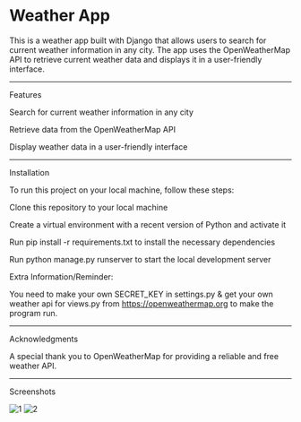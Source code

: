 # Weather App

This is a weather app built with Django that allows users to search for current weather information in any city. The app uses the OpenWeatherMap API to retrieve current weather data and displays it in a user-friendly interface.

- - - 

Features

Search for current weather information in any city

Retrieve data from the OpenWeatherMap API

Display weather data in a user-friendly interface

- - -

Installation

To run this project on your local machine, follow these steps:

Clone this repository to your local machine

Create a virtual environment with a recent version of Python and activate it

Run pip install -r requirements.txt to install the necessary dependencies

Run python manage.py runserver to start the local development server


Extra Information/Reminder:

You need to make your own SECRET_KEY in settings.py & get your own weather api for views.py from https://openweathermap.org to make the program run.

- - -

Acknowledgments

A special thank you to OpenWeatherMap for providing a reliable and free weather API.

- - - 

Screenshots

![1](https://user-images.githubusercontent.com/91182988/218394762-66fc306b-51c0-4461-bef4-a5f2ec9ac5b0.png)
![2](https://user-images.githubusercontent.com/91182988/218394763-267997f0-2b8a-4718-88db-de82272829b2.png)






